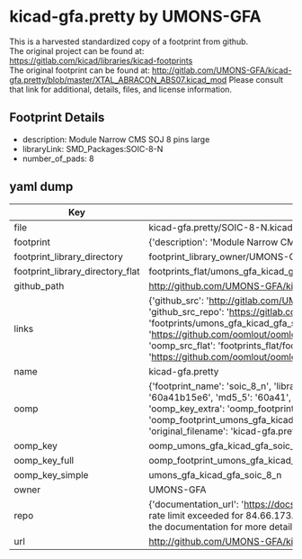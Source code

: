 # kicad-gfa.pretty by UMONS-GFA  
This is a harvested standardized copy of a footprint from github.  
The original project can be found at:  
https://gitlab.com/kicad/libraries/kicad-footprints  
The original footprint can be found at:
http://gitlab.com/UMONS-GFA/kicad-gfa.pretty/blob/master/XTAL_ABRACON_ABS07.kicad_mod
Please consult that link for additional, details, files, and license information.  
## Footprint Details
* description: Module Narrow CMS SOJ 8 pins large  
* libraryLink: SMD_Packages:SOIC-8-N  
* number_of_pads: 8  
## yaml dump  
| Key | Value |  
| --- | --- |  
| file | kicad-gfa.pretty/SOIC-8-N.kicad_mod |  
| footprint | {'description': 'Module Narrow CMS SOJ 8 pins large', 'libraryLink': 'SMD_Packages:SOIC-8-N', 'number_of_pads': 8} |  
| footprint_library_directory | footprint_library_owner/UMONS-GFA_kicad-gfa.pretty |  
| footprint_library_directory_flat | footprints_flat/umons_gfa_kicad_gfa_soic_8_n/working |  
| github_path | http://github.com/UMONS-GFA/kicad-gfa.pretty/blob/master/SOIC-8-N.kicad_mod |  
| links | {'github_src': 'http://gitlab.com/UMONS-GFA/kicad-gfa.pretty/blob/master/XTAL_ABRACON_ABS07.kicad_mod', 'github_src_repo': 'https://gitlab.com/kicad/libraries/kicad-footprints', 'oomp_bot': 'footprints/umons_gfa_kicad_gfa_soic_8_n/working', 'oomp_bot_github': 'https://github.com/oomlout/oomlout_oomp_footprint_bot/tree/main/footprints/umons_gfa_kicad_gfa_soic_8_n/working', 'oomp_src_flat': 'footprints_flat/footprints_flat/umons_gfa_kicad_gfa_soic_8_n/working', 'oomp_src_flat_github': 'https://github.com/oomlout/oomlout_oomp_footprint_src/tree/main/footprints_flat/umons_gfa_kicad_gfa_soic_8_n/working'} |  
| name | kicad-gfa.pretty |  
| oomp | {'footprint_name': 'soic_8_n', 'library_name': 'kicad_gfa', 'md5': '60a41b15e6fb55399565db3cb0d859ae', 'md5_10': '60a41b15e6', 'md5_5': '60a41', 'md5_6': '60a41b', 'oomp_key': 'oomp_umons_gfa_kicad_gfa_soic_8_n', 'oomp_key_extra': 'oomp_footprint_umons_gfa_kicad_gfa_soic_8_n', 'oomp_key_full': 'oomp_footprint_umons_gfa_kicad_gfa_soic_8_n_60a41b', 'oomp_key_simple': 'umons_gfa_kicad_gfa_soic_8_n', 'original_filename': 'kicad-gfa.pretty/SOIC-8-N.kicad_mod', 'owner_name': 'umons_gfa'} |  
| oomp_key | oomp_umons_gfa_kicad_gfa_soic_8_n |  
| oomp_key_full | oomp_footprint_umons_gfa_kicad_gfa_soic_8_n |  
| oomp_key_simple | umons_gfa_kicad_gfa_soic_8_n |  
| owner | UMONS-GFA |  
| repo | {'documentation_url': 'https://docs.github.com/rest/overview/resources-in-the-rest-api#rate-limiting', 'message': "API rate limit exceeded for 84.66.173.59. (But here's the good news: Authenticated requests get a higher rate limit. Check out the documentation for more details.)"} |  
| url | http://github.com/UMONS-GFA/kicad-gfa.pretty |  

